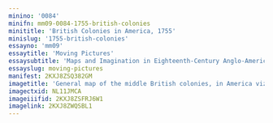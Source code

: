 ```yaml
---
minino: '0084'
minifn: mm09-0084-1755-british-colonies
minititle: 'British Colonies in America, 1755'
minislug: '1755-british-colonies'
essayno: 'mm09'
essaytitle: 'Moving Pictures'
essaysubtitle: 'Maps and Imagination in Eighteenth-Century Anglo-America'
essayslug: moving-pictures
manifest: 2KXJ8ZSQ382GM
imagetitle: 'General map of the middle British colonies, in America viz Virginia, Maryland, Delaware, Pensilvania, New-Jersey, New-York, Connecticut, and Rhode...'
imagectxid: NL11JMCA
imageiiifid: 2KXJ8ZSFRJ6W1
imagelink: 2KXJ8ZWQSBL1
---
```




